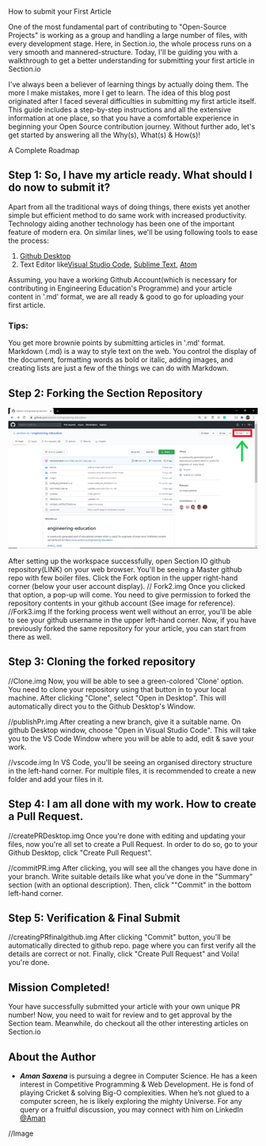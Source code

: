 How to submit your First Article

One of the most fundamental part of contributing to "Open-Source Projects" is working as a group and handling a large number of files, with every development stage. Here, in Section.io, the whole process runs on a very smooth and mannered-structure. Today, I'll be guiding you with a walkthrough to get a better understanding for submitting your first article in Section.io

I've always been a believer of learning things by actually doing them. The more I make mistakes, more I get to learn. The idea of this blog post originated after I faced several difficulties in submitting my first article itself. This guide includes a step-by-step instructions and all the extensive information at one place, so that you have a comfortable experience in beginning your Open Source contribution journey. Without further ado, let's get started by answering all the Why(s), What(s) & How(s)!

A Complete Roadmap

## Step 1: So, I have my article ready. What should I do now to submit it?
Apart from all the traditional ways of doing things, there exists yet another simple but efficient method to do same work with increased productivity. Technology aiding another technology has been one of the important feature of modern era. On similar lines, we'll be using following tools to ease the process:
1. [Github Desktop](https://desktop.github.com/) 
2. Text Editor like[Visual Studio Code](https://code.visualstudio.com/), [Sublime Text](https://www.sublimetext.com/), [Atom](https://atom.io/)

Assuming, you have a working Github Account(which is necessary for contributing in Engineering Education's Programme) and your article content in '.md' format, we are all ready & good to go for uploading your first article.

### Tips: 
   You get more brownie points by submitting articles in '.md' format. Markdown (.md) is a way to style text on the web. You control the display of the document, formatting words as bold or italic, adding images, and creating lists are just a few of the things we can do with Markdown.

## Step 2: Forking the Section Repository

![Fork Image](https://github.com/Aman333Saxena/engineering-education/blob/master/Guide%20to%20upload%20article/fork.png)

After setting up the workspace successfully, open Section IO github repository(LINK) on your web browser. You'll be seeing a Master github repo with few boiler files. Click the Fork option in the upper right-hand corner (below your user account display).
// Fork2.img
Once you clicked that option, a pop-up will come. You need to give permission to forked the repository contents in your github account (See image for reference).
//Fork3.img
If the forking process went well without an error, you'll be able to see your github username in the upper left-hand corner. Now, if you have previously forked the same repository for your article, you can start from there as well.

## Step 3: Cloning the forked repository
//Clone.img
Now, you will be able to see a green-colored 'Clone' option. You need to clone your repository using that button in to your local machine. After clicking "Clone", select "Open in Desktop". This will automatically direct you to the Github Desktop's Window.

//publishPr.img
After creating a new branch, give it a suitable name. On github Desktop window, choose "Open in Visual Studio Code". This will take you to the VS Code Window where you will be able to add, edit & save your work.

//vscode.img
In VS Code, you'll be seeing an organised directory structure in the left-hand corner. For multiple files, it is recommended to create a new folder and add your files in it.

## Step 4: I am all done with my work. How to create a Pull Request.
//createPRDesktop.img
Once you're done with editing and updating your files, now you're all set to create a Pull Request. In order to do so, go to your Github Desktop, click "Create Pull Request".

//commitPR.img
After clicking, you will see all the changes you have done in your branch. Write suitable details like what you've done in the "Summary" section (with an optional description). Then, click ""Commit" in the bottom left-hand corner.

## Step 5: Verification & Final Submit
//creatingPRfinalgithub.img
After clicking "Commit" button, you'll be automatically directed to github repo. page where you can first verify all the details are correct or not. Finally, click "Create Pull Request" and Voila! you're done.

## Mission Completed!
Your have successfully submitted your article with your own unique PR number! Now, you need to wait for review and to get approval by the Section team. Meanwhile, do checkout all the other interesting articles on Section.io

## About the Author
   - ***Aman Saxena*** is pursuing a degree in Computer Science. He has a keen interest in Competitive Programming & Web Development. He is fond of playing Cricket & solving Big-O complexities. When he’s not glued to a computer screen, he is likely exploring the mighty Universe. For any query or a fruitful discussion, you may connect with him on LinkedIn [@Aman](https://www.linkedin.com/in/amansaxena333/)

//Image
